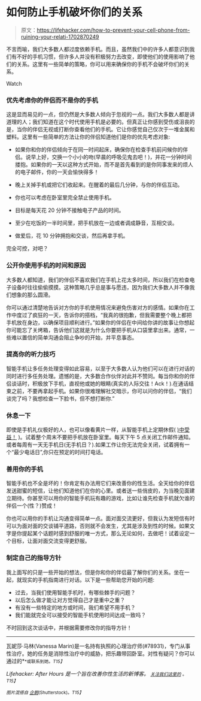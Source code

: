 # 如何防止手机破坏你们的关系

> 原文：<https://lifehacker.com/how-to-prevent-your-cell-phone-from-ruining-your-relati-1702870249>

不言而喻，我们大多数人都过度依赖手机。而且，虽然我们中的许多人都意识到我们有不好的手机习惯，但许多人并没有积极努力去改变，即使他们的使用影响了他们的关系。这里有一些简单的策略，你可以用来确保你的手机不会破坏你们的关系。

Watch

### 优先考虑你的伴侣而不是你的手机

这是显而易见的一点，但仍然是大多数人倾向于忽视的一点。我们大多数人都是讲道理的人；我们知道在这个时代使用手机是必要的。但真正让你感到受伤或沮丧的是，当你的伴侣无视或打断你查看他们的手机。它让你感觉自己仅次于一堆金属和塑料。这里有一些简单的方法让你的伴侣知道他们是你的优先考虑对象:

*   如果你和你的伴侣倾向于在同一时间起床，确保你在检查手机前问候你的伴侣。说早上好，交换一个小小的吻(早晨的呼吸见鬼去吧！)，并花一分钟时间搂抱。如果你的一天以这种方式开始，而不是首先看到的是你同事发来的烦人的电子邮件，你的一天会愉快得多！

*   晚上关掉手机或把它们收起来。在醒着的最后几分钟，与你的伴侣互动。
*   你也可以考虑在卧室里完全禁止使用手机。
*   目标是每天花 20 分钟不接触电子产品的时间。
*   至少在吃饭的一半时间里，把手机放在一边或者调成静音，互相交谈。
*   做爱后，花 10 分钟拥抱和交谈，然后再拿手机。

完全可控，对吧？

### 公开你使用手机的时间和原因

大多数人都知道，我们的伴侣不喜欢我们在手机上花太多时间，所以我们在检查电子设备时往往偷偷摸摸。这种策略几乎总是事与愿违，因为我们大多数人并不像我们想象的那么圆滑。

你可以通过清楚地告诉对方你的手机使用情况来避免伤害对方的感情。如果你在工作中度过了疯狂的一天，告诉你的搭档，“我真的很抱歉，但我需要整个晚上都把手机放在身边，以确保项目顺利进行。”如果你的伴侣在中间给你讲的故事让你想起你可能忘了关烤箱，告诉他们这就是为什么你要把手机从口袋里拿出来。通常，一些难以置信的简单沟通会阻止争吵的开始，并平息事态。

### 提高你的听力技巧

智能手机让多任务处理变得如此容易，以至于大多数人认为他们可以在进行对话的同时进行多任务处理。遗憾的是，大多数合作伙伴对此并不赞同。每当你和你的伴侣谈话时，积极放下手机，直视他或她的眼睛(真实的人际交往！Ack！).在通话结束之前，不要再拿起手机。如果你很难理解社交暗示，你可以问你的伴侣，“我们谈完了吗？我想检查一下脸书，但不想打断你.”

### 休息一下

即使是手机礼仪极好的人，也可以像看黄片一样，从智能手机上定期休假( [)中受益！](http://afterhours.lifehacker.com/how-to-have-a-healthy-relationship-with-porn-1699290646) )。试着整个周末不要把手机放在卧室里。每天下午 5 点关闭工作邮件通知。或者每周有一天无手机日(无手机日？).如果工作让你无法完全关闭，试着拥有一个“最少电话日”,你只在预定的时间打电话。

### 善用你的手机

智能手机也不全是坏的！你肯定有办法用它们来改善你的性生活。全天给你的伴侣发送甜蜜的短信，让他们知道他们在你的心里。或者送一些俏皮的，为当晚见面建立期待。你甚至可以用你的智能手机玩有趣的游戏，比如让谁先检查手机就欠谁的伴侣一个(性？)赞成！

你也可以用你的手机让沟通变得简单一点。面对面交流更好，但我认为发短信有时可以为面对面的交谈铺平道路，否则就不会发生，尤其是涉及到性的时候。如果文字是你提起某个话题时感到舒服的唯一方式，那么无论如何，去做吧！试着设定一个目标，让面对面交流变得更舒服。

### 制定自己的指导方针

我上面写的只是一些开始的想法，但是你和你的伴侣最了解你们的关系。坐在一起，就现实的手机指南进行对话。以下是一些帮助您开始的问题:

*   过去，当我们使用智能手机时，有哪些棘手的问题？
*   以后怎么做才能让对方觉得自己才是重中之重？
*   有没有一些特定的地方或时间，我们希望不用手机？
*   我们能就完全可以接受的智能手机使用时间达成一致吗？

不时回到这次谈话中，并根据需要修改你的指导方针！

* * *

瓦妮莎·马林(Vanessa Marin)是一名持有执照的心理治疗师(#78931)，专门从事性治疗。她的任务是消除性治疗中的威胁，把乐趣带回卧室。对性有疑问？你可以通过的[<small></small>](mailto:Vanessa.Marin@Lifehacker.com)*<small>*或联系到她。*T15】</small>*

*Lifehacker: After Hours 是一个旨在改善你性生活的新博客。 [<small>*关注我们这里的*</small>](https://twitter.com/LHAfterHours) <small>*。*T15】</small>*

*<small>*图片混搭自*</small> [<small>*企鹅*</small>](http://www.shutterstock.com/pic-265319387/stock-vector-happy-valentines-day-smart-phone-couple-on-hand-flat-icon-vector-illustration.html)<small>*(Shutterstock)。*T15】</small>*